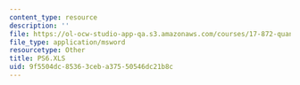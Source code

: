 ```yaml
---
content_type: resource
description: ''
file: https://ol-ocw-studio-app-qa.s3.amazonaws.com/courses/17-872-quantitative-research-in-political-science-and-public-policy-spring-2004/9f5504dc85363ceba37550546dc21b8c_PS6.XLS
file_type: application/msword
resourcetype: Other
title: PS6.XLS
uid: 9f5504dc-8536-3ceb-a375-50546dc21b8c
---
```

